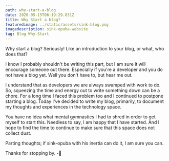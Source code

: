 ```yaml
---
path: why-start-a-blog
date: 2020-05-15T06:19:29.831Z
title: Why Start a blog?
featuredimage: ../static/assets/sink-blog.png
imagedescription: sink-opuba-website
tag: Blog Why-Start
---
```

Why start a blog? Seriously! Like an introduction to your blog, or what, who does that?

I know I probably shouldn't be writing this part, but I am sure it will encourage someone out there. Especially if you're a developer and you do not have a blog yet. Well you don't have to, but hear me out.

I understand that as developers we are always swamped with work to do. So, squeezing the time and energy out to write something down can be a chore. For a long time I faced this problem too and I continued to postpone starting a blog. Today I've decided to write my blog, primarily, to document my thoughts and experiences in the technology space.

You have no idea what mental gymnastics I had to shred in order to get myself to start this. Needless to say, I am happy that I have started. And I hope to find the time to continue to make sure that this space does not collect dust.

Parting thoughts; if sink-opuba with his inertia can do it, I am sure you can.

Thanks for stopping by. -👋